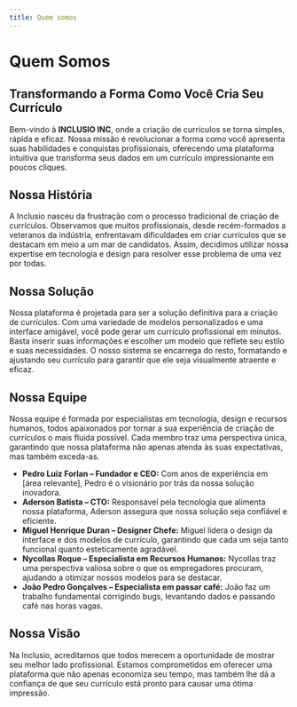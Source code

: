```yaml
---
title: Quem somos
---
```


# Quem Somos

## Transformando a Forma Como Você Cria Seu Currículo

Bem-vindo à **INCLUSIO INC**, onde a criação de currículos se torna simples, rápida e eficaz. Nossa missão é revolucionar a forma como você apresenta suas habilidades e conquistas profissionais, oferecendo uma plataforma intuitiva que transforma seus dados em um currículo impressionante em poucos cliques.

## Nossa História

A Inclusio nasceu da frustração com o processo tradicional de criação de currículos. Observamos que muitos profissionais, desde recém-formados a veteranos da indústria, enfrentavam dificuldades em criar currículos que se destacam em meio a um mar de candidatos. Assim, decidimos utilizar nossa expertise em tecnologia e design para resolver esse problema de uma vez por todas.

## Nossa Solução

Nossa plataforma é projetada para ser a solução definitiva para a criação de currículos. Com uma variedade de modelos personalizados e uma interface amigável, você pode gerar um currículo profissional em minutos. Basta inserir suas informações e escolher um modelo que reflete seu estilo e suas necessidades. O nosso sistema se encarrega do resto, formatando e ajustando seu currículo para garantir que ele seja visualmente atraente e eficaz.

## Nossa Equipe

Nossa equipe é formada por especialistas em tecnologia, design e recursos humanos, todos apaixonados por tornar a sua experiência de criação de currículos o mais fluida possível. Cada membro traz uma perspectiva única, garantindo que nossa plataforma não apenas atenda às suas expectativas, mas também exceda-as.

- **Pedro Luiz Forlan – Fundador e CEO:** Com anos de experiência em [área relevante], Pedro é o visionário por trás da nossa solução inovadora.
- **Aderson Batista – CTO:** Responsável pela tecnologia que alimenta nossa plataforma, Aderson assegura que nossa solução seja confiável e eficiente.
- **Miguel Henrique Duran – Designer Chefe:** Miguel lidera o design da interface e dos modelos de currículo, garantindo que cada um seja tanto funcional quanto esteticamente agradável.
- **Nycollas Roque – Especialista em Recursos Humanos:** Nycollas traz uma perspectiva valiosa sobre o que os empregadores procuram, ajudando a otimizar nossos modelos para se destacar.
- **João Pedro Gonçalves – Especialista em passar café:** João faz um trabalho fundamental corrigindo bugs, levantando dados e passando café nas horas vagas.

## Nossa Visão

Na Inclusio, acreditamos que todos merecem a oportunidade de mostrar seu melhor lado profissional. Estamos comprometidos em oferecer uma plataforma que não apenas economiza seu tempo, mas também lhe dá a confiança de que seu currículo está pronto para causar uma ótima impressão.

